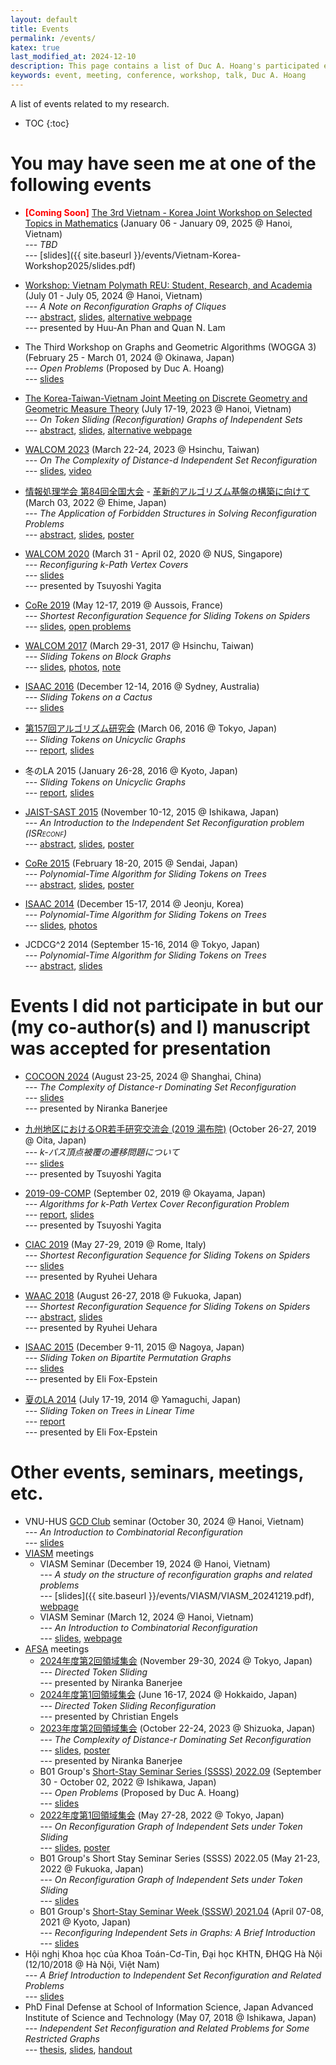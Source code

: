 ```yaml
---
layout: default
title: Events
permalink: /events/
katex: true
last_modified_at: 2024-12-10
description: This page contains a list of Duc A. Hoang's participated events
keywords: event, meeting, conference, workshop, talk, Duc A. Hoang
---
```


<!-- 
<span style="font-weight:bold;color:red;">[Coming Soon]</span> 
-->

<div class="alert alert-info" markdown="1">
A list of events related to my research.

* TOC
{:toc}
</div>


# You may have seen me at one of the following events

* <span style="font-weight:bold;color:red;">[Coming Soon]</span> [The 3rd Vietnam - Korea Joint Workshop on Selected Topics in Mathematics](http://math.ac.vn/conference/Vietnam-Korea-Workshop2025/) (January 06 - January 09, 2025 @ Hanoi, Vietnam) <br>--- *TBD* <br>--- [slides]({{ site.baseurl }}/events/Vietnam-Korea-Workshop2025/slides.pdf)

* [Workshop: Vietnam Polymath REU: Student, Research, and Academia](https://www.vietnampolymathreu.com/2023-2024/vietnam-polymath-reu-workshop) (July 01 - July 05, 2024 @ Hanoi, Vietnam) <br>--- *A Note on Reconfiguration Graphs of Cliques* <br>--- [abstract]({{site.baseurl}}/events/VPR-2024/abstract.pdf), [slides]({{site.baseurl}}/events/VPR-2024/slides.pdf), [alternative webpage](https://viasm.edu.vn/hdkh/workshop-vietnam-polymath-reu-student-research-and-academia/) <br>--- presented by Huu-An Phan and Quan N. Lam

* The Third Workshop on Graphs and Geometric Algorithms (WOGGA 3) (February 25 - March 01, 2024 @ Okinawa, Japan) <br>--- *Open Problems* (Proposed by Duc A. Hoang) <br>--- [slides]({{site.baseurl}}/events/WOGGA3/slides.pdf)

* [The Korea-Taiwan-Vietnam Joint Meeting on Discrete Geometry and Geometric Measure Theory](https://sites.google.com/view/ktvmeeting) (July 17-19, 2023 @ Hanoi, Vietnam) <br>--- *On Token Sliding (Reconfiguration) Graphs of Independent Sets* <br>--- [abstract]({{site.baseurl}}/events/KTVMeeting2023/abstract.pdf), [slides]({{site.baseurl}}/events/KTVMeeting2023/slides.pdf), [alternative webpage](https://viasm.edu.vn/hdkh/ktv2023)

* [WALCOM 2023](https://www.walcom2023.conf.nycu.edu.tw) (March 22-24, 2023 @ Hsinchu, Taiwan) <br>--- *On The Complexity of Distance-$d$ Independent Set Reconfiguration* <br>--- [slides]({{site.baseurl}}/events/WALCOM2023/slides.pdf), [video](https://www.youtube.com/watch?v=aTMiWYge4rw)

* [情報処理学会 第84回全国大会](https://www.ipsj.or.jp/event/taikai/84/) - [革新的アルゴリズム基盤の構築に向けて](https://www.gakkai-web.net/ipsj/84/event/html/event/C-5.html) (March 03, 2022 @ Ehime, Japan) <br>--- *The Application of Forbidden Structures in Solving Reconfiguration Problems* <br>--- [abstract](https://www.gakkai-web.net/ipsj/84/event/html/event/C-5.html), [slides]({{site.baseurl}}/events/IPSJ-84/slides.pdf), [poster]({{site.baseurl}}/events/IPSJ-84/poster.pdf)

* [WALCOM 2020](https://www.comp.nus.edu.sg/~walcom20/) (March 31 - April 02, 2020 @ NUS, Singapore) <br>--- *Reconfiguring $k$-Path Vertex Covers* <br>--- [slides]({{site.baseurl}}/events/WALCOM2020/slides.pptx) <br>--- presented by Tsuyoshi Yagita

* [CoRe 2019](http://oc.inpg.fr/conf/core2019/) (May 12-17, 2019 @ Aussois, France) <br>--- *Shortest Reconfiguration Sequence for Sliding Tokens on Spiders* <br>--- [slides]({{site.baseurl}}/events/CoRe2019/slides.pdf), [open problems]({{site.baseurl}}/events/CoRe2019/CoRe_2019_Open_Problems.pdf)

* [WALCOM 2017](http://walcom2017.nctu.edu.tw/) (March 29-31, 2017 @ Hsinchu, Taiwan) <br>--- *Sliding Tokens on Block Graphs* <br>--- [slides]({{site.baseurl}}/events/WALCOM2017/slides.pdf), [photos](https://www.flickr.com/photos/149337014@N05/albums), [note]({{site.baseurl}}/events/WALCOM2017/note.pdf)

* [ISAAC 2016](http://rp-www.cs.usyd.edu.au/~visual/isaac2016/) (December 12-14, 2016 @ Sydney, Australia) <br>--- *Sliding Tokens on a Cactus* <br>--- [slides]({{site.baseurl}}/events/ISAAC2016/slides.pdf)

* [第157回アルゴリズム研究会](http://www.ipsj-sigal.or.jp/prog27/prog157.html) (March 06, 2016 @ Tokyo, Japan) <br>--- *Sliding Tokens on Unicyclic Graphs* <br>--- [report](http://id.nii.ac.jp/1001/00157856/), [slides]({{site.baseurl}}/events/SIGAL-157/slides.pdf)

* 冬のLA 2015 (January 26-28, 2016 @ Kyoto, Japan) <br>--- *Sliding Tokens on Unicyclic Graphs* <br>--- [report]({{site.baseurl}}/events/LASymposium2015winter/paper.pdf), [slides]({{site.baseurl}}/events/LASymposium2015winter/slides.pdf)

* [JAIST-SAST 2015](http://www.jaist.ac.jp/jaist-sast2015/) (November 10-12, 2015 @ Ishikawa, Japan) <br>--- <i>An Introduction to the Independent Set Reconfiguration problem (<span style='font-variant:small-caps;'>ISReconf</span>) </i> <br>--- [abstract](http://www.jaist.ac.jp/jaist-sast2015/index.php/poster?option_comcontent=&id=82), [slides](http://www.jaist.ac.jp/jaist-sast2015/images/pdf/HOANGDucAnh_slide.pdf), [poster](http://www.jaist.ac.jp/jaist-sast2015/images/pdf/HOANGDucAn_poster.pdf)

* [CoRe 2015](http://www.ecei.tohoku.ac.jp/alg/core2015/) (February 18-20, 2015 @ Sendai, Japan) <br>--- *Polynomial-Time Algorithm for Sliding Tokens on Trees* <br>--- [abstract]({{site.baseurl}}/events/CoRe2015/abstract.pdf), [slides]({{site.baseurl}}/events/CoRe2015/slides.pptx), [poster]({{site.baseurl}}/events/CoRe2015/poster.pdf)

* [ISAAC 2014](http://tcs.postech.ac.kr/isaac2014/) (December 15-17, 2014 @ Jeonju, Korea) <br>--- *Polynomial-Time Algorithm for Sliding Tokens on Trees* <br>--- [slides]({{site.baseurl}}/events/ISAAC2014/slides.pptx), [photos](http://tcs.postech.ac.kr/isaac2014/photos.html)

* JCDCG^2 2014 (September 15-16, 2014 @ Tokyo, Japan) <br>--- *Polynomial-Time Algorithm for Sliding Tokens on Trees* <br>--- [abstract]({{site.baseurl}}/events/JCDCGG2014/abstract.pdf), [slides]({{site.baseurl}}/events/JCDCGG2014/slides.pptx)

# Events I did not participate in but our (my co-author(s) and I) manuscript was accepted for presentation

* [COCOON 2024](https://anl.sjtu.edu.cn/cocoon2024/) (August 23-25, 2024 @ Shanghai, China) <br>--- *The Complexity of Distance-$r$ Dominating Set Reconfiguration* <br>--- [slides]({{site.baseurl}}/events/COCOON2024/slides.pdf) <br>--- presented by Niranka Banerjee

* [九州地区におけるOR若手研究交流会 (2019 湯布院)](https://sites.google.com/view/q-orwakate/2019) (October 26-27, 2019 @ Oita, Japan) <br>--- *$k$-パス頂点被覆の遷移問題について* <br>--- [slides]({{site.baseurl}}/events/ORwakate2019/slides.pptx) <br>--- presented by Tsuyoshi Yagita

* [2019-09-COMP](https://www.ieice.org/ken/program/index.php?tgs_regid=cd34671a1b18ce545adf76a0aa8f85ed59994bc433d0b2907bf32f816c17248a&tgid=IEICE-COMP) (September 02, 2019 @ Okayama, Japan) <br> --- *Algorithms for $k$-Path Vertex Cover Reconfiguration Problem* <br>--- [report](https://www.ieice.org/ken/paper/20190902R1pY/), [slides]({{site.baseurl}}/events/2019-09-COMP/slides.pptx) <br>--- presented by Tsuyoshi Yagita

* [CIAC 2019](http://easyconferences.eu/ciac2019/) (May 27-29, 2019 @ Rome, Italy) <br>--- *Shortest Reconfiguration Sequence for Sliding Tokens on Spiders* <br>--- [slides]({{site.baseurl}}/events/CIAC2019/slides.pdf) <br>--- presented by Ryuhei Uehara

* [WAAC 2018](http://www.fc.inf.kyushu-u.ac.jp/waac2018/) (August 26-27, 2018 @ Fukuoka, Japan) <br>--- *Shortest Reconfiguration Sequence for Sliding Tokens on Spiders* <br>--- [abstract]({{site.baseurl}}/events/WAAC2018/abstract.pdf), [slides]({{site.baseurl}}/events/WAAC2018/slides.pdf) <br>--- presented by Ryuhei Uehara

* [ISAAC 2015](http://www.al.cm.is.nagoya-u.ac.jp/isaac2015/) (December 9-11, 2015 @ Nagoya, Japan) <br>--- *Sliding Token on Bipartite Permutation Graphs* <br>--- [slides]({{site.baseurl}}/events/ISAAC2015/slides.pdf) <br>--- presented by Eli Fox-Epstein

* [夏のLA 2014](http://www.se.hiroshima-u.ac.jp/LA2014/summer.html) (July 17-19, 2014 @ Yamaguchi, Japan) <br>--- *Sliding Token on Trees in Linear Time* <br>--- [report]({{site.baseurl}}/events/LASymposium2014summer/paper.pdf) <br>--- presented by Eli Fox-Epstein

# Other events, seminars, meetings, etc.

* VNU-HUS [GCD Club](https://www.facebook.com/share/g/ycw9pesXfFsaKdTm/) seminar (October 30, 2024 @ Hanoi, Vietnam) <br>--- *An Introduction to Combinatorial Reconfiguration* <br>--- [slides]({{site.baseurl}}/events/misc/HUS_20241030.pdf)
* [VIASM](https://viasm.edu.vn/) meetings
  * VIASM Seminar (December 19, 2024 @ Hanoi, Vietnam) <br>--- *A study on the structure of reconfiguration graphs and related problems* <br>--- [slides]({{ site.baseurl }}/events/VIASM/VIASM_20241219.pdf), [webpage](https://viasm.edu.vn/hdkh/seminar-on-trends-in-mathematics-2)
  * VIASM Seminar (March 12, 2024 @ Hanoi, Vietnam) <br>--- *An Introduction to Combinatorial Reconfiguration* <br>--- [slides]({{site.baseurl}}/events/VIASM/VIASM_20240312.pdf), [webpage](https://viasm.edu.vn/hdkh/an-introduction-to-combinatorial-reconfiguration)
* [AFSA](https://afsa.jp/) meetings
  * [2024年度第2回領域集会](https://afsa.jp/afsa-2024_generalmeetingautumn/) (November 29-30, 2024 @ Tokyo, Japan) <br>--- *Directed Token Sliding* <br>--- presented by Niranka Banerjee
  * [2024年度第1回領域集会](https://afsa.jp/afsa-2024_generalmeeting_spring/) (June 16-17, 2024 @ Hokkaido, Japan) <br>--- *Directed Token Sliding Reconfiguration* <br>--- presented by Christian Engels
  * [2023年度第2回領域集会](https://afsa.jp/afsa-2023_generalmeetingautumn/) (October 22-24, 2023 @ Shizuoka, Japan) <br>--- *The Complexity of Distance-$r$ Dominating Set Reconfiguration* <br>--- [slides]({{site.baseurl}}/events/AFSA/Autumn2023-General-Meeting/slides.pdf), [poster]({{site.baseurl}}/events/AFSA/Autumn2023-General-Meeting/poster.pdf)  <br>--- presented by Niranka Banerjee
  * B01 Group's [Short-Stay Seminar Series (SSSS) 2022.09](https://www.jaist.ac.jp/~uehara/SSSS202209/) (September 30 - October 02, 2022 @ Ishikawa, Japan) <br>--- *Open Problems* (Proposed by Duc A. Hoang) <br>--- [slides]({{site.baseurl}}/events/AFSA/B01/SSSS-2022.09/slides.pdf)
  * [2022年度第1回領域集会](https://afsa.jp/generalmeeting2022spring/) (May 27-28, 2022 @ Tokyo, Japan) <br>--- *On Reconfiguration Graph of Independent Sets under Token Sliding* <br>--- [slides]({{site.baseurl}}/events/AFSA/Spring2022-General-Meeting/slides.pdf), [poster]({{site.baseurl}}/events/AFSA/Spring2022-General-Meeting/poster.pdf)
  * B01 Group's Short Stay Seminar Series (SSSS) 2022.05 (May 21-23, 2022 @ Fukuoka, Japan) <br>--- *On Reconfiguration Graph of Independent Sets under Token Sliding* <br>--- [slides]({{site.baseurl}}/events/AFSA/B01/SSSS-2022.05/slides.pdf)
  * B01 Group's [Short-Stay Seminar Week (SSSW) 2021.04](https://art.ist.hokudai.ac.jp/~horiyama/uketsuke/2021/0407_afsa/) (April 07-08, 2021 @ Kyoto, Japan) <br>--- *Reconfiguring Independent Sets in Graphs: A Brief Introduction* <br>--- [slides]({{site.baseurl}}/events/AFSA/B01/SSSW-2021.04/slides.pdf)
* Hội nghị Khoa học của Khoa Toán-Cơ-Tin, Đại học KHTN, ĐHQG Hà Nội (12/10/2018 @ Hà Nội, Việt Nam) <br>--- *A Brief Introduction to Independent Set Reconfiguration and Related Problems* <br>--- [slides]({{site.baseurl}}/events/misc/HUS_20181012.pdf)
* PhD Final Defense at School of Information Science, Japan Advanced Institute of Science and Technology (May 07, 2018 @ Ishikawa, Japan) <br>--- *Independent Set Reconfiguration and Related Problems for Some Restricted Graphs* <br>--- [thesis](http://hdl.handle.net/10119/15431), [slides]({{site.baseurl}}/events/PhD-Defense/Duc_FinalDefense_20180507.pdf), [handout]({{site.baseurl}}/events/PhD-Defense/Duc_FinalDefense_20180507_handout.pdf)
